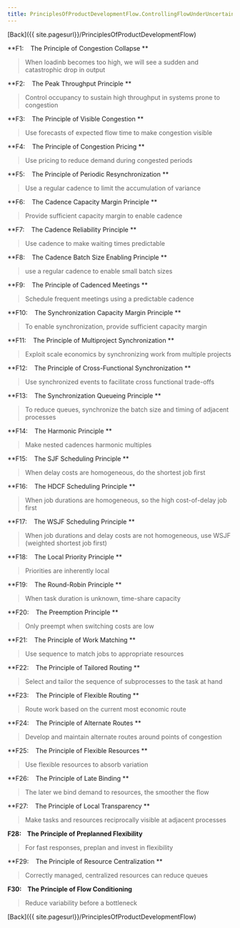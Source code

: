 ```yaml
---
title: PrinciplesOfProductDevelopmentFlow.ControllingFlowUnderUncertainty
---
```

[Back]({{ site.pagesurl}}/PrinciplesOfProductDevelopmentFlow)

**F1:    The Principle of Congestion Collapse **
> When loadinb becomes too high, we will see a sudden and catastrophic drop in output

**F2:    The Peak Throughput Principle **
> Control occupancy to sustain high throughput in systems prone to congestion

**F3:    The Principle of Visible Congestion **
> Use forecasts of expected flow time to make congestion visible

**F4:    The Principle of Congestion Pricing **
> Use pricing to reduce demand during congested periods

**F5:    The Principle of Periodic Resynchronization **
> Use a regular cadence to limit the accumulation of variance

**F6:    The Cadence Capacity Margin Principle **
> Provide sufficient capacity margin to enable cadence

**F7:    The Cadence Reliability Principle **
> Use cadence to make waiting times predictable

**F8:    The Cadence Batch Size Enabling Principle **
> use a regular cadence to enable small batch sizes

**F9:    The Principle of Cadenced Meetings **
> Schedule frequent meetings using a predictable cadence

**F10:    The Synchronization Capacity Margin Principle **
> To enable synchronization, provide sufficient capacity margin

**F11:    The Principle of Multiproject Synchronization **
> Exploit scale economics by synchronizing work from multiple projects

**F12:    The Principle of Cross-Functional Synchronization **
> Use synchronized events to facilitate cross functional trade-offs

**F13:    The Synchronization Queueing Principle **
> To reduce queues, synchronize the batch size and timing of adjacent processes

**F14:    The Harmonic Principle **
> Make nested cadences harmonic multiples

**F15:    The SJF Scheduling Principle **
> When delay costs are homogeneous, do the shortest job first

**F16:    The HDCF Scheduling Principle **
> When job durations are homogeneous, so the high cost-of-delay job first

**F17:    The WSJF Scheduling Principle **
> When job durations and delay costs are not homogeneous, use WSJF (weighted shortest job first)

**F18:    The Local Priority Principle **
> Priorities are inherently local

**F19:    The Round-Robin Principle **
> When task duration is unknown, time-share capacity

**F20:    The Preemption Principle **
> Only preempt when switching costs are low

**F21:    The Principle of Work Matching **
> Use sequence to match jobs to appropriate resources

**F22:    The Principle of Tailored Routing **
> Select and tailor the sequence of subprocesses to the task at hand

**F23:    The Principle of Flexible Routing **
> Route work based on the current most economic route

**F24:    The Principle of Alternate Routes **
> Develop and maintain alternate routes around points of congestion

**F25:    The Principle of Flexible Resources **
> Use flexible resources to absorb variation

**F26:    The Principle of Late Binding **
> The later we bind demand to resources, the smoother the flow

**F27:    The Principle of Local Transparency **
> Make tasks and resources reciprocally visible at adjacent processes

**F28:    The Principle of Preplanned Flexibility**
> For fast responses, preplan and invest in flexibility

**F29:    The Principle of Resource Centralization **
> Correctly managed, centralized resources can reduce queues

**F30:    The Principle of Flow Conditioning**
> Reduce variability before a bottleneck

[Back]({{ site.pagesurl}}/PrinciplesOfProductDevelopmentFlow)
